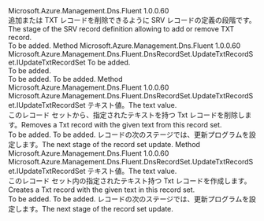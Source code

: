 <Type Name="IWithTxtRecordTextValue" FullName="Microsoft.Azure.Management.Dns.Fluent.DnsRecordSet.Update.IWithTxtRecordTextValue">
  <TypeSignature Language="C#" Value="public interface IWithTxtRecordTextValue" />
  <TypeSignature Language="ILAsm" Value=".class public interface auto ansi abstract IWithTxtRecordTextValue" />
  <TypeSignature Language="DocId" Value="T:Microsoft.Azure.Management.Dns.Fluent.DnsRecordSet.Update.IWithTxtRecordTextValue" />
  <TypeSignature Language="VB.NET" Value="Public Interface IWithTxtRecordTextValue" />
  <TypeSignature Language="F#" Value="type IWithTxtRecordTextValue = interface" />
  <AssemblyInfo>
    <AssemblyName>Microsoft.Azure.Management.Dns.Fluent</AssemblyName>
    <AssemblyVersion>1.0.0.60</AssemblyVersion>
  </AssemblyInfo>
  <Interfaces />
  <Docs>
    <summary>
            <span data-ttu-id="d2031-101">追加または TXT レコードを削除できるように SRV レコードの定義の段階です。</span><span class="sxs-lookup"><span data-stu-id="d2031-101">The stage of the SRV record definition allowing to add or remove TXT record.</span></span>
            </summary>
    <remarks>To be added.</remarks>
  </Docs>
  <Members>
    <Member MemberName="WithoutText">
      <MemberSignature Language="C#" Value="public Microsoft.Azure.Management.Dns.Fluent.DnsRecordSet.UpdateTxtRecordSet.IUpdateTxtRecordSet WithoutText (System.Collections.Generic.IList&lt;string&gt; textChunks);" />
      <MemberSignature Language="ILAsm" Value=".method public hidebysig newslot virtual instance class Microsoft.Azure.Management.Dns.Fluent.DnsRecordSet.UpdateTxtRecordSet.IUpdateTxtRecordSet WithoutText(class System.Collections.Generic.IList`1&lt;string&gt; textChunks) cil managed" />
      <MemberSignature Language="DocId" Value="M:Microsoft.Azure.Management.Dns.Fluent.DnsRecordSet.Update.IWithTxtRecordTextValue.WithoutText(System.Collections.Generic.IList{System.String})" />
      <MemberSignature Language="VB.NET" Value="Public Function WithoutText (textChunks As IList(Of String)) As IUpdateTxtRecordSet" />
      <MemberSignature Language="F#" Value="abstract member WithoutText : System.Collections.Generic.IList&lt;string&gt; -&gt; Microsoft.Azure.Management.Dns.Fluent.DnsRecordSet.UpdateTxtRecordSet.IUpdateTxtRecordSet" Usage="iWithTxtRecordTextValue.WithoutText textChunks" />
      <MemberType>Method</MemberType>
      <AssemblyInfo>
        <AssemblyName>Microsoft.Azure.Management.Dns.Fluent</AssemblyName>
        <AssemblyVersion>1.0.0.60</AssemblyVersion>
      </AssemblyInfo>
      <ReturnValue>
        <ReturnType>Microsoft.Azure.Management.Dns.Fluent.DnsRecordSet.UpdateTxtRecordSet.IUpdateTxtRecordSet</ReturnType>
      </ReturnValue>
      <Parameters>
        <Parameter Name="textChunks" Type="System.Collections.Generic.IList&lt;System.String&gt;" />
      </Parameters>
      <Docs>
        <param name="textChunks">To be added.</param>
        <summary>To be added.</summary>
        <returns>To be added.</returns>
        <remarks>To be added.</remarks>
      </Docs>
    </Member>
    <Member MemberName="WithoutText">
      <MemberSignature Language="C#" Value="public Microsoft.Azure.Management.Dns.Fluent.DnsRecordSet.UpdateTxtRecordSet.IUpdateTxtRecordSet WithoutText (string text);" />
      <MemberSignature Language="ILAsm" Value=".method public hidebysig newslot virtual instance class Microsoft.Azure.Management.Dns.Fluent.DnsRecordSet.UpdateTxtRecordSet.IUpdateTxtRecordSet WithoutText(string text) cil managed" />
      <MemberSignature Language="DocId" Value="M:Microsoft.Azure.Management.Dns.Fluent.DnsRecordSet.Update.IWithTxtRecordTextValue.WithoutText(System.String)" />
      <MemberSignature Language="VB.NET" Value="Public Function WithoutText (text As String) As IUpdateTxtRecordSet" />
      <MemberSignature Language="F#" Value="abstract member WithoutText : string -&gt; Microsoft.Azure.Management.Dns.Fluent.DnsRecordSet.UpdateTxtRecordSet.IUpdateTxtRecordSet" Usage="iWithTxtRecordTextValue.WithoutText text" />
      <MemberType>Method</MemberType>
      <AssemblyInfo>
        <AssemblyName>Microsoft.Azure.Management.Dns.Fluent</AssemblyName>
        <AssemblyVersion>1.0.0.60</AssemblyVersion>
      </AssemblyInfo>
      <ReturnValue>
        <ReturnType>Microsoft.Azure.Management.Dns.Fluent.DnsRecordSet.UpdateTxtRecordSet.IUpdateTxtRecordSet</ReturnType>
      </ReturnValue>
      <Parameters>
        <Parameter Name="text" Type="System.String" />
      </Parameters>
      <Docs>
        <param name="text"><span data-ttu-id="d2031-102">テキスト値。</span><span class="sxs-lookup"><span data-stu-id="d2031-102">The text value.</span></span></param>
        <summary>
            <span data-ttu-id="d2031-103">このレコード セットから、指定されたテキストを持つ Txt レコードを削除します。</span><span class="sxs-lookup"><span data-stu-id="d2031-103">Removes a Txt record with the given text from this record set.</span></span>
            </summary>
        <returns>To be added.</returns>
        <remarks>To be added.</remarks>
        <return><span data-ttu-id="d2031-104">レコードの次のステージでは、更新プログラムを設定します。</span><span class="sxs-lookup"><span data-stu-id="d2031-104">The next stage of the record set update.</span></span></return>
      </Docs>
    </Member>
    <Member MemberName="WithText">
      <MemberSignature Language="C#" Value="public Microsoft.Azure.Management.Dns.Fluent.DnsRecordSet.UpdateTxtRecordSet.IUpdateTxtRecordSet WithText (string text);" />
      <MemberSignature Language="ILAsm" Value=".method public hidebysig newslot virtual instance class Microsoft.Azure.Management.Dns.Fluent.DnsRecordSet.UpdateTxtRecordSet.IUpdateTxtRecordSet WithText(string text) cil managed" />
      <MemberSignature Language="DocId" Value="M:Microsoft.Azure.Management.Dns.Fluent.DnsRecordSet.Update.IWithTxtRecordTextValue.WithText(System.String)" />
      <MemberSignature Language="VB.NET" Value="Public Function WithText (text As String) As IUpdateTxtRecordSet" />
      <MemberSignature Language="F#" Value="abstract member WithText : string -&gt; Microsoft.Azure.Management.Dns.Fluent.DnsRecordSet.UpdateTxtRecordSet.IUpdateTxtRecordSet" Usage="iWithTxtRecordTextValue.WithText text" />
      <MemberType>Method</MemberType>
      <AssemblyInfo>
        <AssemblyName>Microsoft.Azure.Management.Dns.Fluent</AssemblyName>
        <AssemblyVersion>1.0.0.60</AssemblyVersion>
      </AssemblyInfo>
      <ReturnValue>
        <ReturnType>Microsoft.Azure.Management.Dns.Fluent.DnsRecordSet.UpdateTxtRecordSet.IUpdateTxtRecordSet</ReturnType>
      </ReturnValue>
      <Parameters>
        <Parameter Name="text" Type="System.String" />
      </Parameters>
      <Docs>
        <param name="text"><span data-ttu-id="d2031-105">テキスト値。</span><span class="sxs-lookup"><span data-stu-id="d2031-105">The text value.</span></span></param>
        <summary>
            <span data-ttu-id="d2031-106">このレコード セット内の指定されたテキスト持つ Txt レコードを作成します。</span><span class="sxs-lookup"><span data-stu-id="d2031-106">Creates a Txt record with the given text in this record set.</span></span>
            </summary>
        <returns>To be added.</returns>
        <remarks>To be added.</remarks>
        <return><span data-ttu-id="d2031-107">レコードの次のステージでは、更新プログラムを設定します。</span><span class="sxs-lookup"><span data-stu-id="d2031-107">The next stage of the record set update.</span></span></return>
      </Docs>
    </Member>
  </Members>
</Type>
